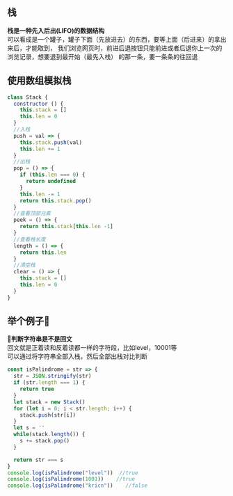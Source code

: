 ## 栈
**栈是一种先入后出(LIFO)的数据结构**\
可以看成是一个罐子，罐子下面（先放进去）的东西，要等上面（后进来）的拿出来后，才能取到，
我们浏览网页时，前进后退按钮只能前进或者后退你上一次的浏览记录，想要退到最开始（最先入栈）
的那一条，要一条条的往回退
## 使用数组模拟栈
```javascript
class Stack {
  constructor () {
    this.stack = []
    this.len = 0
  }
  //入栈
  push = val => {
    this.stack.push(val)
    this.len += 1
  }
  //出栈
  pop = () => {
    if (this.len === 0) {
      return undefined
    }
    this.len -= 1
    return this.stack.pop()
  }
  //查看顶部元素
  peek = () => {
    return this.stack[this.len -1]
  }
  //查看栈长度
  length = () => {
    return this.len
  }
  //清空栈
  clear = () => {
    this.stack = []
    this.len = 0
  }
}
```
## 举个例子:memo:
**:bookmark:判断字符串是不是回文**\
回文就是正着读和反着读都一样的字符段，比如level，10001等\
可以通过将字符串全部入栈，然后全部出栈对比判断
```javascript
const isPalindrome = str => {
  str = JSON.stringify(str)
  if (str.length === 1) {
    return true
  }
  let stack = new Stack()
  for (let i = 0; i < str.length; i++) {
    stack.push(str[i])
  }
  let s = ''
  while(stack.length()) {
    s += stack.pop()
  }

  return str === s
}
console.log(isPalindrome("level"))  //true
console.log(isPalindrome(1001))    //true
console.log(isPalindrome("kricn"))    //false
```













